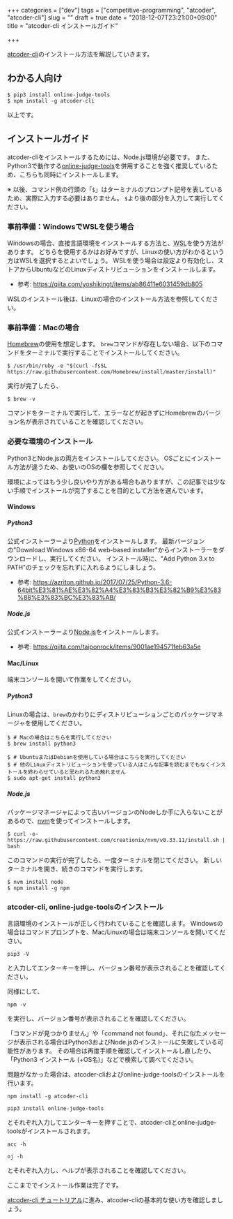 +++
categories = ["dev"]
tags = ["competitive-programming", "atcoder", "atcoder-cli"]
slug = ""
draft = true
date = "2018-12-07T23:21:00+09:00"
title = "atcoder-cli インストールガイド"

+++

[atcoder-cli](https://www.npmjs.com/package/atcoder-cli)のインストール方法を解説していきます。

## わかる人向け
```shell
$ pip3 install online-judge-tools
$ npm install -g atcoder-cli
```
以上です。

<!--more-->

## インストールガイド
atcoder-cliをインストールするためには、Node.js環境が必要です。
また、Python3で動作する[online-judge-tools](https://github.com/kmyk/online-judge-tools)を併用することを強く推奨しているため、こちらも同時にインストールします。

※ 以後、コマンド例の行頭の「`$`」はターミナルのプロンプト記号を表しているため、実際に入力する必要はありません。
`$`より後の部分を入力して実行してください。

### 事前準備：WindowsでWSLを使う場合
Windowsの場合、直接言語環境をインストールする方法と、<abbr title="Windows Subsystem for Linux">WSL</abbr>を使う方法があります。
どちらを使用するかはお好みですが、Linuxの使い方がわかるという方はWSLを選択するとよいでしょう。
WSLを使う場合は設定より有効化し、ストアからUbuntuなどのLinuxディストリビューションをインストールします。


* 参考: https://qiita.com/yoshikingt/items/ab86411e6031459db805

WSLのインストール後は、Linuxの場合のインストール方法を参照してください。

### 事前準備：Macの場合
[Homebrew](https://brew.sh/index_ja)の使用を想定します。
`brew`コマンドが存在しない場合、以下のコマンドをターミナルで実行することでインストールしてください。

```shell
$ /usr/bin/ruby -e "$(curl -fsSL https://raw.githubusercontent.com/Homebrew/install/master/install)"
```

実行が完了したら、
```shell
$ brew -v
```
コマンドをターミナルで実行して、エラーなどが起きずにHomebrewのバージョン名が表示されていることを確認してください。

### 必要な環境のインストール
Python3とNode.jsの両方をインストールしてください。
OSごとにインストール方法が違うため、お使いのOSの欄を参照してください。

環境によってはもう少し良いやり方がある場合もありますが、この記事では少ない手順でインストールが完了することを目的として方法を選んでいます。


#### Windows
##### Python3
公式インストーラーより[Python](https://www.python.org/downloads/windows/)をインストールします。
最新バージョンの"Download Windows x86-64 web-based installer"からインストーラーをダウンロードし、実行してください。
インストール時に、"Add Python 3.x to PATH"のチェックを忘れずに入れるようにしましょう。

* 参考: https://azriton.github.io/2017/07/25/Python-3.6-64bit%E3%81%AE%E3%82%A4%E3%83%B3%E3%82%B9%E3%83%88%E3%83%BC%E3%83%AB/

##### Node.js
公式インストーラーより[Node.js](https://nodejs.org/ja/download/)をインストールします。

* 参考: https://qiita.com/taiponrock/items/9001ae194571feb63a5e

#### Mac/Linux
端末コンソールを開いて作業をしてください。

##### Python3
Linuxの場合は、`brew`のかわりにディストリビューションごとのパッケージマネージャを使用してください。
```shell
$ # Macの場合はこちらを実行してください
$ brew install python3
```

```shell
$ # UbuntuまたはDebianを使用している場合はこちらを実行してください
$ # 他のLinuxディストリビューションを使っている人はこんな記事を読むまでもなくインストールを終わらせていると思われるため触れません
$ sudo apt-get install python3
```

##### Node.js
パッケージマネージャによって古いバージョンのNodeしか手に入らないことがあるので、[nvm](https://github.com/creationix/nvm)を使ってインストールします。

```shell
$ curl -o- https://raw.githubusercontent.com/creationix/nvm/v0.33.11/install.sh | bash
```
このコマンドの実行が完了したら、一度ターミナルを閉じてください。
新しいターミナルを開き、続きのコマンドを実行します。
```shell
$ nvm install node
$ npm install -g npm
```

### atcoder-cli, online-judge-toolsのインストール
言語環境のインストールが正しく行われていることを確認します。
Windowsの場合はコマンドプロンプトを、Mac/Linuxの場合は端末コンソールを開いてください。

```
pip3 -V
```
と入力してエンターキーを押し、バージョン番号が表示されることを確認してください。

同様にして、
```
npm -v
```
を実行し、バージョン番号が表示されることを確認してください。

「コマンドが見つかりません」や「command not found」、それに似たメッセージが表示される場合はPython3およびNode.jsのインストールに失敗している可能性があります。
その場合は再度手順を確認してインストールし直したり、「Python3 インストール (+OS名)」などで検索して調べてください。

問題がなかった場合は、atcoder-cliおよびonline-judge-toolsのインストールを行います。

```
npm install -g atcoder-cli
```

```
pip3 install online-judge-tools
```
とそれぞれ入力してエンターキーを押すことで、atcoder-cliとonline-judge-toolsがインストールされます。

```
acc -h
```
```
oj -h
```
とそれぞれ入力し、ヘルプが表示されることを確認してください。

ここまででインストール作業は完了です。

[atcoder-cli チュートリアル](2018/12/07/atcoder-cli-tutorial/)に進み、atcoder-cliの基本的な使い方を確認しましょう。
